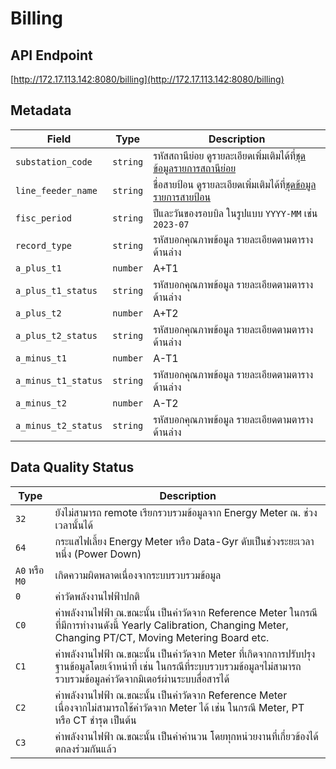 # Billing

## API Endpoint
[http://172.17.113.142:8080/billing](http://172.17.113.142:8080/billing)

## Metadata
| Field               | Type     | Description                                                                                  |
|---------------------|----------|----------------------------------------------------------------------------------------------|
| `substation_code`   | `string` | รหัสสถานีย่อย ดูรายละเอียดเพิ่มเติมได้ที่[ชุดข้อมูลรายการสถานีย่อย](../Substations/index.md) |
| `line_feeder_name`  | `string` | ชื่อสายป้อน ดูรายละเอียดเพิ่มเติมได้ที่[ชุดข้อมูลรายการสายป้อน](../Line%20Feeders/index.md)  |
| `fisc_period`       | `string` | ปีและวันของรอบบิล ในรูปแบบ `YYYY-MM` เช่น `2023-07`                                          |
| `record_type`       | `string` | รหัสบอกคุณภาพข้อมูล รายละเอียดตามตารางด้านล่าง                                               |
| `a_plus_t1 `        | `number` | A+T1                                                                                         |
| `a_plus_t1_status`  | `string` | รหัสบอกคุณภาพข้อมูล รายละเอียดตามตารางด้านล่าง                                               |
| `a_plus_t2 `        | `number` | A+T2                                                                                         |
| `a_plus_t2_status`  | `string` | รหัสบอกคุณภาพข้อมูล รายละเอียดตามตารางด้านล่าง                                               |
| `a_minus_t1 `       | `number` | A-T1                                                                                         |
| `a_minus_t1_status` | `string` | รหัสบอกคุณภาพข้อมูล รายละเอียดตามตารางด้านล่าง                                               |
| `a_minus_t2 `       | `number` | A-T2                                                                                         |
| `a_minus_t2_status` | `string` | รหัสบอกคุณภาพข้อมูล รายละเอียดตามตารางด้านล่าง                                               |



## Data Quality Status
| Type           | Description                                                                                                                                                                       |
|----------------|-----------------------------------------------------------------------------------------------------------------------------------------------------------------------------------|
| `32`           | ยังไม่สามารถ remote เรียกรวบรวมข้อมูลจาก Energy Meter ณ. ช่วงเวลานั้นได้                                                                                                          |
| `64`           | กระแสไฟเลี้ยง Energy Meter หรือ Data-Gyr ดับเป็นช่วงระยะเวลาหนึ่ง (Power Down)                                                                                                    |
| `A0` หรือ `M0` | เกิดความผิดพลาดเนื่องจากระบบรวบรวมข้อมูล                                                                                                                                          |
| `0`            | ค่าวัดพลังงานไฟฟ้าปกติ                                                                                                                                                            |
| `C0`           | ค่าพลังงานไฟฟ้า ณ.ขณะนั้น เป็นค่าวัดจาก Reference Meter ในกรณีที่มีการทำงานดังนี้ Yearly Calibration, Changing Meter, Changing PT/CT, Moving Metering Board etc.                  |
| `C1`           | ค่าพลังงานไฟฟ้า ณ.ขณะนั้น เป็นค่าวัดจาก Meter ที่เกิดจากการปรับปรุงฐานข้อมูลโดยเจ้าหน่าที่ เช่น ในกรณีที่ระบบรวบรวมข้อมูลฯไม่สามารถรวบรวมข้อมูลค่าวัดจากมิเตอร์ผ่านระบบสื่อสารได้ |
| `C2`           | ค่าพลังงานไฟฟ้า ณ.ขณะนั้น เป็นค่าวัดจาก Reference Meter เนื่องจากไม่สามารถใช้ค่าวัดจาก Meter ได้ เช่น ในกรณี Meter, PT หรือ CT ชำรุด เป็นต้น                                      |
| `C3`           | ค่าพลังงานไฟฟ้า ณ.ขณะนั้น เป็นค่าคำนวน โดยทุกหน่วยงานที่เกี่ยวข้องได้ตกลงร่วมกันแล้ว                                                                                              |
